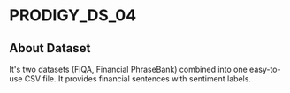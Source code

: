 # PRODIGY_DS_04

## About Dataset
It's two datasets (FiQA, Financial PhraseBank) combined into one easy-to-use CSV file. It provides financial sentences with sentiment labels.
